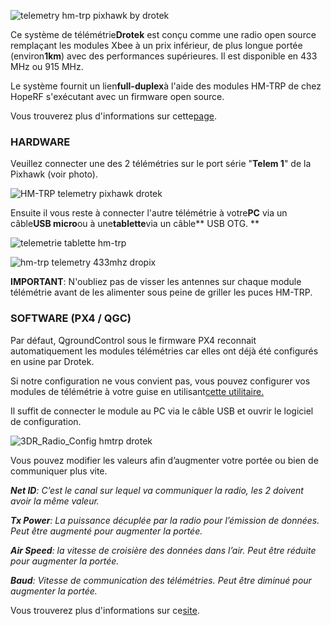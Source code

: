 ![](https://drotek.com/wp-content/uploads/2017/01/radio-telemetry-kit-433-915-mhz.jpg "telemetry hm-trp pixhawk by drotek")

Ce système de télémétrie**Drotek** est conçu comme une radio open source remplaçant les modules Xbee à un prix inférieur, de plus longue portée \(environ**1km**\) avec des performances supérieures. Il est disponible en 433 MHz ou 915 MHz.

Le système fournit un lien**full-duplex**à l'aide des modules HM-TRP de chez HopeRF s'exécutant avec un firmware open source.

Vous trouverez plus d'informations sur cette[page](https://drotek.com/shop/fr/drotek-parts/795-kit-radio-telemetrie-433-915-mhz.html).

  


### HARDWARE

Veuillez connecter une des 2 télémétries sur le port série "**Telem 1**" de la Pixhawk \(voir photo\).

![](https://drotek.com/wp-content/uploads/2017/01/DSC02048.jpg "HM-TRP telemetry pixhawk drotek")

Ensuite il vous reste à connecter l'autre télémétrie à votre**PC** via un câble**USB micro**ou à une**tablette**via un câble** USB OTG. **

![](https://drotek.com/wp-content/uploads/2017/01/Planner-APM-Android-700x382.jpg "telemetrie tablette hm-trp")

  


![](https://drotek.com/wp-content/uploads/2017/01/groundstation-with-MP-700x383.png "hm-trp telemetry 433mhz dropix")

**IMPORTANT**: N'oubliez pas de visser les antennes sur chaque module télémétrie avant de les alimenter sous peine de griller les puces HM-TRP.

  


  


### SOFTWARE \(PX4 / QGC\)

Par défaut, QgroundControl sous le firmware PX4 reconnait automatiquement les modules télémétries car elles ont déjà été configurés en usine par Drotek.

Si notre configuration ne vous convient pas, vous pouvez configurer vos modules de télémétrie à votre guise en utilisant[cette utilitaire.](http://vps.oborne.me/3drradioconfig.zip)

Il suffit de connecter le module au PC via le câble USB et ouvrir le logiciel de configuration.

![](https://drotek.com/wp-content/uploads/2017/01/3DR_Radio_Config-700x536.png "3DR\_Radio\_Config hmtrp drotek")

Vous pouvez modifier les valeurs afin d’augmenter votre portée ou bien de communiquer plus vite.

_**Net ID**: C’est le canal sur lequel va communiquer la radio, les 2 doivent avoir la même valeur._

_**Tx Power**: La puissance décuplée par la radio pour l’émission de données. Peut être augmenté pour augmenter la portée._

_**Air Speed**: la vitesse de croisière des données dans l’air. Peut être réduite pour augmenter la portée._

_**Baud**: Vitesse de communication des télémétries. Peut être diminué pour augmenter la portée._

  


Vous trouverez plus d'informations sur ce[site](http://ardupilot.org/copter/docs/common-configuring-a-telemetry-radio-using-mission-planner.html).

  


  


  


